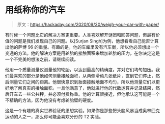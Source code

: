 # 用纸称你的汽车

> 原文：<https://hackaday.com/2020/09/30/weigh-your-car-with-paper/>

有时候一个问题比它的解决方案更重要。人类喜欢解开谜团和回答问题，但最有价值的问题是我们发现自己的问题。以[Surjan Singh]为例，他想看看自己能否计算出他的萨博 96 的重量。有趣的是，他的车库里没有汽车衡，所以他必须想出一个变通的方法。他的解决方案是用轮胎的接触面积来增加轮胎的压力。在你决定这是一个不完美的想法之前，请继续阅读。

他用一个质量测量仪测量他的轮胎，以达到最高的精确度，并对它们均匀加压。我们最喜欢的部分是他如何测量接触面积，从两侧滑动几张纸片，直到它们停止，然后测量它们之间的距离。他很快意识到胎面接触地面不均匀，所以他测量它们以更好地了解真实的接触面积。一旦他满意了，他就进行他的代数运算并记录结果，然后开车去一些公共秤，并必须付费称重。他的计算很接近，但他承认这可能是一个不精确的方法，因为他没有考虑轮胎壁的硬度。

这是一个有趣的真实世界验证的思想实验。如果你是那些把头脑风暴当成奥林匹克运动的人之一，那么你可能会喜欢分形的 T2 实验。